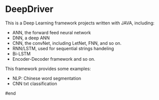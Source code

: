 # DeepDriver
This is a Deep Learning framework projects written with JAVA, including:
- ANN, the forward feed neural network
- DNN, a deep ANN
- CNN, the convNet, including LetNet, FNN, and so on.
- RNN/LSTM, used for sequential strings handeling
- Bi-LSTM
- Encoder-Decoder framework and so on.

This framework provides some examples:
- NLP: Chinese word segmentation
- CNN txt classification

#end
